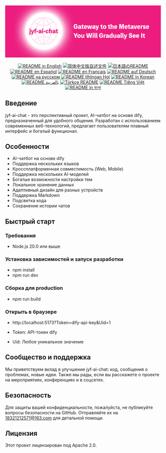 ![cover-v5-optimized](../src/assets/imgs/jyf-ai-chat.png)

<div align="center">
  <a href="./README.md"><img alt="README in English" src="https://img.shields.io/badge/English-d9d9d9"></a>
  <a href="./readmes/README_CN.md"><img alt="简体中文版自述文件" src="https://img.shields.io/badge/简体中文-d9d9d9"></a>
  <a href="./readmes/README_JA.md"><img alt="日本語のREADME" src="https://img.shields.io/badge/日本語-d9d9d9"></a>
  <a href="./readmes/README_ES.md"><img alt="README en Español" src="https://img.shields.io/badge/Español-d9d9d9"></a>
  <a href="./readmes/README_FR.md"><img alt="README en Français" src="https://img.shields.io/badge/Français-d9d9d9"></a>
  <a href="./readmes/README_DE.md"><img alt="README auf Deutsch" src="https://img.shields.io/badge/Deutsch-d9d9d9"></a>
  <a href="./readmes/README_RU.md"><img alt="README на русском" src="https://img.shields.io/badge/Русский-d9d9d9"></a>
  <a href="./readmes/README_KL.md"><img alt="README tlhIngan Hol" src="https://img.shields.io/badge/Klingon-d9d9d9"></a>
  <a href="./readmes/README_KR.md"><img alt="README in Korean" src="https://img.shields.io/badge/한국어-d9d9d9"></a>
  <a href="./readmes/README_AR.md"><img alt="README بالعربية" src="https://img.shields.io/badge/العربية-d9d9d9"></a>
  <a href="./readmes/README_TR.md"><img alt="Türkçe README" src="https://img.shields.io/badge/Türkçe-d9d9d9"></a>
  <a href="./readmes/README_VI.md"><img alt="README Tiếng Việt" src="https://img.shields.io/badge/Ti%E1%BA%BFng%20Vi%E1%BB%87t-d9d9d9"></a>
  <a href="./readmes/README_BN.md"><img alt="README in বাংলা" src="https://img.shields.io/badge/বাংলা-d9d9d9"></a>
</div>

## Введение
jyf-ai-chat - это перспективный проект, AI-чатбот на основе dify, предназначенный для удобного общения. Разработан с использованием современных веб-технологий, предлагает пользователям плавный интерфейс и богатый функционал.

## Особенности
- AI-чатбот на основе dify
- Поддержка нескольких языков
- Кроссплатформенная совместимость (Web, Mobile)
- Поддержка нескольких AI-моделей
- Богатые возможности настройки тем
- Локальное хранение данных
- Адаптивный дизайн для разных устройств
- Поддержка Markdown
- Подсветка кода
- Сохранение истории чатов

## Быстрый старт

### Требования
- Node.js 20.0 или выше

### Установка зависимостей и запуск разработки
- npm install
- npm run dev

### Сборка для production
- npm run build

### Открыть в браузере
- http://localhost:5173?Token=dify-api-key&Uid=1

- Token: API-токен dify
- Uid: Любое уникальное значение

## Сообщество и поддержка
Мы приветствуем вклад в улучшение jyf-ai-chat: код, сообщения о проблемах, новые идеи. Также мы рады, если вы расскажете о проекте на мероприятиях, конференциях и в соцсетях.

## Безопасность
Для защиты вашей конфиденциальности, пожалуйста, не публикуйте вопросы безопасности на GitHub. Отправляйте их на 18321212571@163.com для детальной помощи.

## Лицензия
Этот проект лицензирован под Apache 2.0.